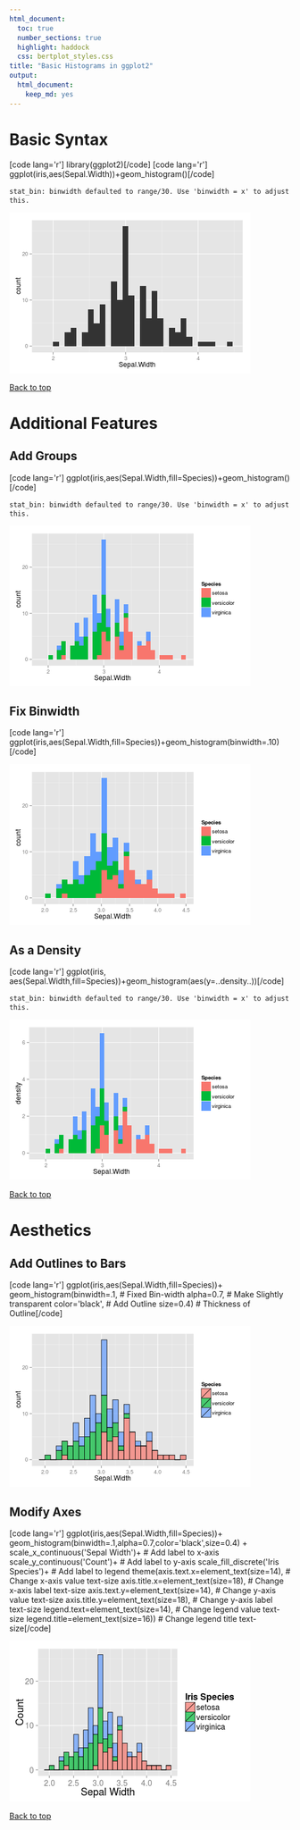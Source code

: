 ```yaml
---
html_document:
  toc: true
  number_sections: true
  highlight: haddock
  css: bertplot_styles.css
title: "Basic Histograms in ggplot2"
output: 
  html_document: 
    keep_md: yes
---
```




# Basic Syntax
[code lang='r']
library(ggplot2)[/code]
[code lang='r']
ggplot(iris,aes(Sepal.Width))+geom_histogram()[/code]

```
stat_bin: binwidth defaulted to range/30. Use 'binwidth = x' to adjust this.
```

<div class="rimage center"><img src="figure/unnamed-chunk-1-1.png" title="plot of chunk unnamed-chunk-1" alt="plot of chunk unnamed-chunk-1" class="plot" /></div>

<a href="#top">Back to top</a>

# Additional Features

## Add Groups

[code lang='r']
ggplot(iris,aes(Sepal.Width,fill=Species))+geom_histogram()[/code]

```
stat_bin: binwidth defaulted to range/30. Use 'binwidth = x' to adjust this.
```

<div class="rimage center"><img src="figure/unnamed-chunk-2-1.png" title="plot of chunk unnamed-chunk-2" alt="plot of chunk unnamed-chunk-2" class="plot" /></div>

## Fix Binwidth

[code lang='r']
ggplot(iris,aes(Sepal.Width,fill=Species))+geom_histogram(binwidth=.10)[/code]
<div class="rimage center"><img src="figure/unnamed-chunk-3-1.png" title="plot of chunk unnamed-chunk-3" alt="plot of chunk unnamed-chunk-3" class="plot" /></div>

## As a Density

[code lang='r']
ggplot(iris,
       aes(Sepal.Width,fill=Species))+geom_histogram(aes(y=..density..))[/code]

```
stat_bin: binwidth defaulted to range/30. Use 'binwidth = x' to adjust this.
```

<div class="rimage center"><img src="figure/unnamed-chunk-4-1.png" title="plot of chunk unnamed-chunk-4" alt="plot of chunk unnamed-chunk-4" class="plot" /></div>

<a href="#top">Back to top</a>
 
# Aesthetics

## Add Outlines to Bars

[code lang='r']
ggplot(iris,aes(Sepal.Width,fill=Species))+
  geom_histogram(binwidth=.1,    # Fixed Bin-width
                 alpha=0.7,      # Make Slightly transparent
                 color='black',  # Add Outline
                 size=0.4)       # Thickness of Outline[/code]
<div class="rimage center"><img src="figure/unnamed-chunk-5-1.png" title="plot of chunk unnamed-chunk-5" alt="plot of chunk unnamed-chunk-5" class="plot" /></div>

## Modify Axes

[code lang='r']
ggplot(iris,aes(Sepal.Width,fill=Species))+
  geom_histogram(binwidth=.1,alpha=0.7,color='black',size=0.4) +
  scale_x_continuous('Sepal Width')+          # Add label to x-axis
  scale_y_continuous('Count')+                # Add label to y-axis
  scale_fill_discrete('Iris Species')+        # Add label to legend
  theme(axis.text.x=element_text(size=14),    # Change x-axis value text-size
        axis.title.x=element_text(size=18),   # Change x-axis label text-size
        axis.text.y=element_text(size=14),    # Change y-axis value text-size
        axis.title.y=element_text(size=18),   # Change y-axis label text-size
        legend.text=element_text(size=14),    # Change legend value text-size
        legend.title=element_text(size=16))   # Change legend title text-size[/code]
<div class="rimage center"><img src="figure/unnamed-chunk-6-1.png" title="plot of chunk unnamed-chunk-6" alt="plot of chunk unnamed-chunk-6" class="plot" /></div>

<a href="#top">Back to top</a>

